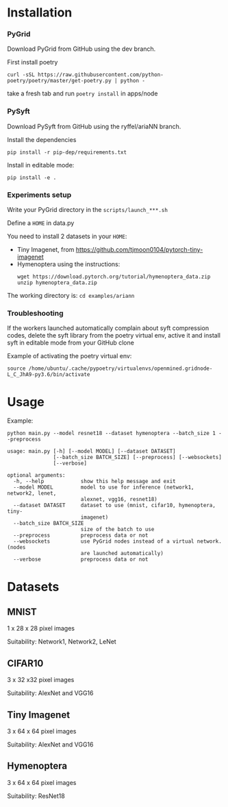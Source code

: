 # Installation

### PyGrid
Download PyGrid from GitHub using the dev branch.

First install poetry 
``` 
curl -sSL https://raw.githubusercontent.com/python-poetry/poetry/master/get-poetry.py | python -
```
take a fresh tab and run `poetry install` in apps/node

### PySyft

Download PySyft from GitHub using the ryffel/ariaNN branch.

Install the  dependencies
```
pip install -r pip-dep/requirements.txt
```

Install in editable mode:
```
pip install -e .
```

### Experiments setup

Write your PyGrid directory in the ``scripts/launch_***.sh``

Define a `HOME` in data.py

You need to install 2 datasets in your `HOME`:
- Tiny Imagenet, from https://github.com/tjmoon0104/pytorch-tiny-imagenet
- Hymenoptera using the instructions:
    ```
    wget https://download.pytorch.org/tutorial/hymenoptera_data.zip
    unzip hymenoptera_data.zip
    ```
    
The working directory is: `cd examples/ariann`
    
    
### Troubleshooting

If the workers launched automatically complain about syft compression codes,
delete the syft library from the poetry virtual env, active it and install syft 
in editable mode from your GitHub clone

Example of activating the poetry virtual env:
```
source /home/ubuntu/.cache/pypoetry/virtualenvs/openmined.gridnode-L_C_JhA9-py3.6/bin/activate
```

# Usage

Example:

```
python main.py --model resnet18 --dataset hymenoptera --batch_size 1 --preprocess
```

```
usage: main.py [-h] [--model MODEL] [--dataset DATASET]
               [--batch_size BATCH_SIZE] [--preprocess] [--websockets]
               [--verbose]

optional arguments:
  -h, --help            show this help message and exit
  --model MODEL         model to use for inference (network1, network2, lenet,
                        alexnet, vgg16, resnet18)
  --dataset DATASET     dataset to use (mnist, cifar10, hymenoptera, tiny-
                        imagenet)
  --batch_size BATCH_SIZE
                        size of the batch to use
  --preprocess          preprocess data or not
  --websockets          use PyGrid nodes instead of a virtual network. (nodes
                        are launched automatically)
  --verbose             preprocess data or not  
```

# Datasets

## MNIST

1 x 28 x 28 pixel images

Suitability: Network1, Network2, LeNet

## CIFAR10

3 x 32 x32 pixel images

Suitability: AlexNet and VGG16

## Tiny Imagenet

3 x 64 x 64 pixel images

Suitability: AlexNet and VGG16

## Hymenoptera

3 x 64 x 64 pixel images

Suitability: ResNet18